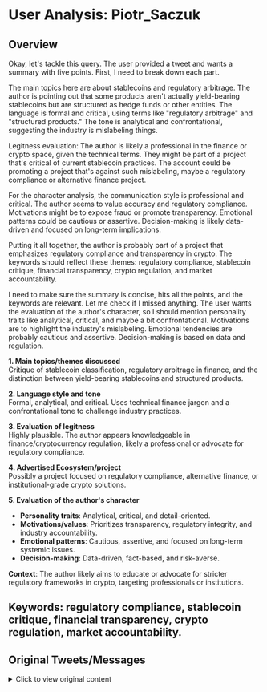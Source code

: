 # User Analysis: Piotr_Saczuk

## Overview

<think>
Okay, let's tackle this query. The user provided a tweet and wants a summary with five points. First, I need to break down each part.

The main topics here are about stablecoins and regulatory arbitrage. The author is pointing out that some products aren't actually yield-bearing stablecoins but are structured as hedge funds or other entities. The language is formal and critical, using terms like "regulatory arbitrage" and "structured products." The tone is analytical and confrontational, suggesting the industry is mislabeling things.

Legitness evaluation: The author is likely a professional in the finance or crypto space, given the technical terms. They might be part of a project that's critical of current stablecoin practices. The account could be promoting a project that's against such mislabeling, maybe a regulatory compliance or alternative finance project.

For the character analysis, the communication style is professional and critical. The author seems to value accuracy and regulatory compliance. Motivations might be to expose fraud or promote transparency. Emotional patterns could be cautious or assertive. Decision-making is likely data-driven and focused on long-term implications.

Putting it all together, the author is probably part of a project that emphasizes regulatory compliance and transparency in crypto. The keywords should reflect these themes: regulatory compliance, stablecoin critique, financial transparency, crypto regulation, and market accountability.

I need to make sure the summary is concise, hits all the points, and the keywords are relevant. Let me check if I missed anything. The user wants the evaluation of the author's character, so I should mention personality traits like analytical, critical, and maybe a bit confrontational. Motivations are to highlight the industry's mislabeling. Emotional tendencies are probably cautious and assertive. Decision-making is based on data and regulation.
</think>

**1. Main topics/themes discussed**  
Critique of stablecoin classification, regulatory arbitrage in finance, and the distinction between yield-bearing stablecoins and structured products.  

**2. Language style and tone**  
Formal, analytical, and critical. Uses technical finance jargon and a confrontational tone to challenge industry practices.  

**3. Evaluation of legitness**  
Highly plausible. The author appears knowledgeable in finance/cryptocurrency regulation, likely a professional or advocate for regulatory compliance.  

**4. Advertised Ecosystem/project**  
Possibly a project focused on regulatory compliance, alternative finance, or institutional-grade crypto solutions.  

**5. Evaluation of the author's character**  
- **Personality traits**: Analytical, critical, and detail-oriented.  
- **Motivations/values**: Prioritizes transparency, regulatory integrity, and industry accountability.  
- **Emotional patterns**: Cautious, assertive, and focused on long-term systemic issues.  
- **Decision-making**: Data-driven, fact-based, and risk-averse.  

**Context**: The author likely aims to educate or advocate for stricter regulatory frameworks in crypto, targeting professionals or institutions.  

**Keywords**: regulatory compliance, stablecoin critique, financial transparency, crypto regulation, market accountability.
---
## Original Tweets/Messages

<details>
<summary>Click to view original content</summary>

| Type | Content |
|------|---------|
| messages | Great to see our industry finally acknowledging these aren't actually "Yield Bearing Stablecoins".

Most of these products are just doing regulatory arbitrage by calling themselves that, when they're really structured products, hedge funds, or something else entirely...

We |

</details>

